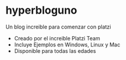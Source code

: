 # hyperbloguno
Un blog increible para comenzar con platzi
* Creado por el increible Platzi Team
* Incluye Ejemplos en Windows, Linux y Mac
* Disponible para todas las edades